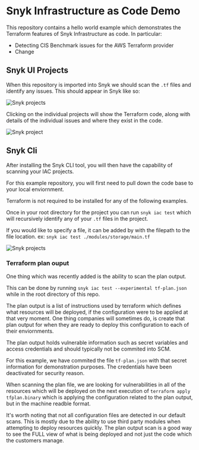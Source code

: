# Snyk Infrastructure as Code Demo

This repository contains a hello world example which demonstrates the Terraform features of Snyk Infrastructure as code. In particular:

* Detecting CIS Benchmark issues for the AWS Terraform provider
* Change

## Snyk UI Projects

When this repository is imported into Snyk we should scan the `.tf` files and identify any issues. This should appear in Snyk like so:

![Snyk projects](assets/projects.png)

Clicking on the individual projects will show the Terraform code, along with details of the individual issues and where they exist in the code.

![Snyk project](assets/project.png)

## Snyk Cli

After installing the Snyk CLI tool, you will then have the capability of scanning your IAC projects. 

For this example repository, you will first need to pull down the code base to your local enviornment.

Terraform is not required to be installed for any of the following examples.

Once in your root directory for the project you can run `snyk iac test` which will recursively identify any of your `.tf` files in the project.

If you would like to specify a file, it can be added by with the filepath to the file location. ex: `snyk iac test ./modules/storage/main.tf`

![Snyk projects](assets/main.png)

### Terraform plan ouput

One thing which was recently added is the ability to scan the plan output. 

This can be done by running `snyk iac test --experimental tf-plan.json` while in the root directory of this repo.

The plan output is a list of instructions used by terraform which defines what resources will be deployed, if the configuration were to be applied at that very moment. One thing companies will sometimes do, is create that plan output for when they are ready to deploy this configuration to each of their enviornments. 

The plan output holds vulnerable information such as secret variables and access credentials and should typically not be commited into SCM.

For this example, we have commited the file `tf-plan.json` with that secret information for demonstration purposes. The credentials have been deactivated for security reason.

When scanning the plan file, we are looking for vulnerabilities in all of the resources which will be deployed on the next execution of `terraform apply tfplan.binary` which is applying the configuration related to the plan output, but in the machine readble format.

It's worth noting that not all configuration files are detected in our default scans. This is mostly due to the ability to use third party modules when attempting to deploy resources quickly. The plan output scan is a good way to see the FULL view of what is being deployed and not just the code which the customers manage.
